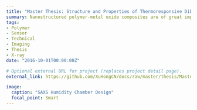 ```yaml
---
title: "Master Thesis: Structure and Properties of Thermoresponsive Diblock Copolymers Embedded with Metal Oxide Nanoparticles"
summary: Nanostructured polymer-metal oxide composites are of great importance due to its highlight applications in sensors, optics, catalysts and drug delivery.
tags:
- Polymer
- Sensor
- Technical
- Imaging
- Thesis
- X-ray
date: "2016-10-01T00:00:00Z"

# Optional external URL for project (replaces project detail page).
external_link: https://github.com/XuHongCN/docs/raw/master/thesis/Master_Thesis_LMU_TUM_Xu_Hong.pdf

image:
  caption: "SAXS Humidity Chamber Design"
  focal_point: Smart
---
```

